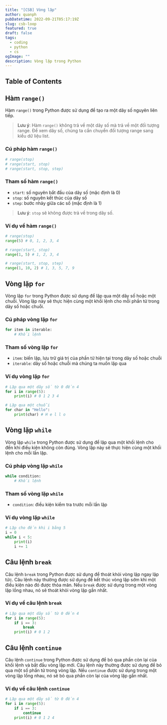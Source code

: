 ```yaml
---
title: "[CSB] Vòng lặp"
author: quanph
pubDatetime: 2022-09-21T05:17:19Z
slug: csb-loop
featured: true
draft: false
tags:
  - coding
  - python
  - cs
ogImage: ""
description: Vòng lặp trong Python
---
```


## Table of Contents

## Hàm `range()`

Hàm `range()` trong Python được sử dụng để tạo ra một dãy số nguyên liên tiếp.

> **Lưu ý**: Hàm `range()` không trả về một dãy số mà trả về một đối tượng range. Để xem dãy số, chúng ta cần chuyển đối tượng range sang kiểu dữ liệu list.

### Cú pháp hàm `range()`

```python
# range(stop)
# range(start, stop)
# range(start, stop, step)
```

### Tham số hàm `range()`

- `start`: số nguyên bắt đầu của dãy số (mặc định là 0)
- `stop`: số nguyên kết thúc của dãy số
- `step`: bước nhảy giữa các số (mặc định là 1)

> **Lưu ý**: `stop` sẽ không được trả về trong dãy số.

### Ví dụ về hàm `range()`

```python
# range(stop)
range(5) # 0, 1, 2, 3, 4

# range(start, stop)
range(1, 5) # 1, 2, 3, 4

# range(start, stop, step)
range(1, 10, 2) # 1, 3, 5, 7, 9
```

## Vòng lặp `for`

Vòng lặp `for` trong Python được sử dụng để lặp qua một dãy số hoặc một chuỗi. Vòng lặp này sẽ thực hiện cùng một khối lệnh cho mỗi phần tử trong dãy số hoặc chuỗi.

### Cú pháp vòng lặp `for`

```python
for item in iterable:
    # Khối lệnh
```

### Tham số vòng lặp `for`

- `item`: biến lặp, lưu trữ giá trị của phần tử hiện tại trong dãy số hoặc chuỗi
- `iterable`: dãy số hoặc chuỗi mà chúng ta muốn lặp qua

### Ví dụ vòng lặp `for`

```python
# Lặp qua một dãy số từ 0 đến 4
for i in range(5):
    print(i) # 0 1 2 3 4

# Lặp qua một chuỗi
for char in "Hello":
    print(char) # H e l l o
```

## Vòng lặp `while`

Vòng lặp `while` trong Python được sử dụng để lặp qua một khối lệnh cho đến khi điều kiện không còn đúng. Vòng lặp này sẽ thực hiện cùng một khối lệnh cho mỗi lần lặp.

### Cú pháp vòng lặp `while`

```python
while condition:
    # Khối lệnh
```

### Tham số vòng lặp `while`

- `condition`: điều kiện kiểm tra trước mỗi lần lặp

### Ví dụ vòng lặp `while`

```python
# Lặp cho đến khi i bằng 5
i = 0
while i < 5:
    print(i)
    i += 1
```

## Câu lệnh `break`

Câu lệnh `break` trong Python được sử dụng để thoát khỏi vòng lặp ngay lập tức. Câu lệnh này thường được sử dụng để kết thúc vòng lặp sớm khi một điều kiện nào đó được thỏa mãn. Nếu `break` được sử dụng trong một vòng lặp lồng nhau, nó sẽ thoát khỏi vòng lặp gần nhất.

### Ví dụ về câu lệnh `break`

```python
# Lặp qua một dãy số từ 0 đến 4
for i in range(5):
    if i == 3:
        break
    print(i) # 0 1 2
```

## Câu lệnh `continue`

Câu lệnh `continue` trong Python được sử dụng để bỏ qua phần còn lại của khối lệnh và bắt đầu vòng lặp mới. Câu lệnh này thường được sử dụng để bỏ qua một số phần tử trong vòng lặp. Nếu `continue` được sử dụng trong một vòng lặp lồng nhau, nó sẽ bỏ qua phần còn lại của vòng lặp gần nhất.

### Ví dụ về câu lệnh `continue`

```python
# Lặp qua một dãy số từ 0 đến 4
for i in range(5):
    if i == 3:
        continue
    print(i) # 0 1 2 4
```
